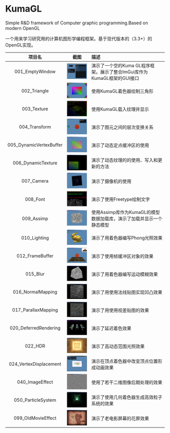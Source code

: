 # KumaGL
Simple R&amp;D framework of Computer graphic programming.Based on modern OpenGL

一个用来学习研究用的计算机图形学编程框架。基于现代版本的（3.3+）的OpenGL实现。

|项目名|截图|描述|
|:-----:|:-----:|:-----|
|001_EmptyWindow|<img src="img/kgl/001_EmptyWindow.jpg" style="zoom:15%"/>|演示了一个空的Kuma GL程序框架。展示了整合ImGui库作为KumaGL框架的GUI接口|
|002_Triangle|<img src="img/kgl/002_Triangle.jpg" style="zoom:15%"/>|使用KumaGL着色器绘制三角形|
|003_Texture|<img src="img/kgl/003_Texture.jpg" style="zoom:15%"/>|使用KumaGL载入纹理并显示|
|004_Transform|<img src="img/kgl/004_Transform.jpg" style="zoom:15%"/>|演示了图元之间的层次变换关系|
|005_DynamicVertexBuffer|<img src="img/kgl/005_DynamicVertexBuffer.jpg" style="zoom:15%"/>|演示了动态定点缓冲区的使用|
|006_DynamicTexture|<img src="img/kgl/006_DynamicTexture.jpg" style="zoom:15%"/>|演示了动态纹理的的使用、写入和更新的方法|
|007_Camera|<img src="img/kgl/007_Camera.jpg" style="zoom:15%"/>|演示了摄像机的使用|
|008_Font|<img src="img/kgl/008_Font.jpg" style="zoom:15%"/>|演示了使用Freetype绘制文字|
|009_Assimp|<img src="img/kgl/009_Assimp.jpg" style="zoom:15%"/>|使用Assimp库作为KumaGL的模型数据加载库，演示了加载并显示一个静态模型|
|010_Lighting|<img src="img/kgl/010_Lighting.jpg" style="zoom:15%"/>|演示了用着色器编写Phong光照效果|
|012_FrameBuffer|<img src="img/kgl/012_FrameBuffer.jpg" style="zoom:15%"/>|演示了使用帧缓冲区对象的效果|
|015_Blur|<img src="img/kgl/015_Blur.jpg" style="zoom:15%"/>|演示了用着色器编写运动模糊效果|
|016_NormalMapping|<img src="img/kgl/016_NormalMapping.jpg" style="zoom:15%"/>|演示了用使用法线贴图实现凹凸效果|
|017_ParallaxMapping|<img src="img/kgl/017_ParallaxMapping.jpg" style="zoom:15%"/>|演示了用使用视差贴图的效果|
|020_DeferredRendering|<img src="img/kgl/020_DeferredRendering.jpg" style="zoom:15%"/>|演示了延迟着色效果|
|022_HDR|<img src="img/kgl/022_HDR.jpg" style="zoom:15%"/>|演示了高动态范围光照效果|
|024_VertexDisplacement|<img src="img/kgl/024_VertexDisplacement.jpg" style="zoom:15%"/>|演示在顶点着色器中改变顶点位置形成动画效果|
|040_ImageEffect|<img src="img/kgl/040_ImageEffect.jpg" style="zoom:15%"/>|使用了若干二维图像后期处理的效果|
|050_ParticleSystem|<img src="img/kgl/050_ParticleSystem.jpg" style="zoom:15%"/>|演示了使用几何着色器生成高效粒子系统的效果|
|099_OldMovieEffect|<img src="img/kgl/099_OldMovieEffect.jpg" style="zoom:15%"/>|演示了老电影屏幕的花屏效果|